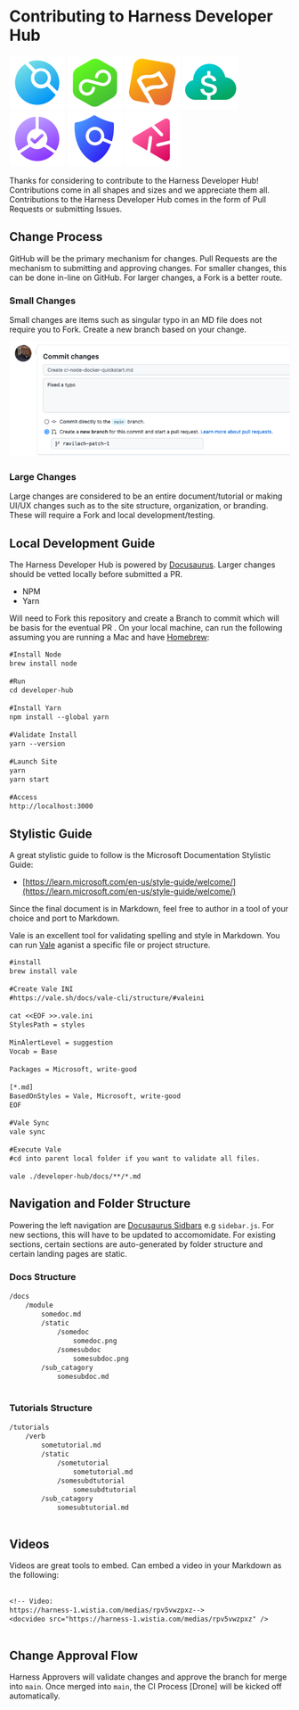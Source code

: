 # Contributing to Harness Developer Hub

![CI](static/img/icon_ci.svg)
![CD](static/img/icon_cd.svg)
![FF](static/img/icon_ff.svg)
![CCM](static/img/icon_ccm.svg)
![SRM](static/img/icon_srm.svg)
![STO](static/img/icon_sto.svg)
![CE](static/img/icon_ce.svg)

Thanks for considering to contribute to the Harness Developer Hub! Contributions come in all shapes and sizes and we appreciate them all. Contributions to the Harness Developer Hub comes in the form of Pull Requests or submitting Issues. 

## Change Process
GitHub will be the primary mechanism for changes. Pull Requests are the mechanism to submitting and approving changes. For smaller changes, this can be done in-line on GitHub. For larger changes, a Fork is a better route. 

### Small Changes
Small changes are items such as singular typo in an MD file does not require you to Fork. Create a new branch based on your change. 

![Fixing Typos](static/img/contributors_simple_branch.png)

### Large Changes
Large changes are considered to be an entire document/tutorial or making UI/UX changes such as to the site structure, organization, or branding. These will require a Fork and local development/testing.  

## Local Development Guide
The Harness Developer Hub is powered by [Docusaurus](https://docusaurus.io/). Larger changes should be vetted locally before submitted a PR.  

* NPM
* Yarn

Will need to Fork this repository and create a Branch to commit which will be basis for the eventual PR . On your local machine, can run the following assuming you are running a Mac and have [Homebrew](https://brew.sh/): 

```
#Install Node
brew install node

#Run 
cd developer-hub

#Install Yarn
npm install --global yarn

#Validate Install
yarn --version

#Launch Site
yarn
yarn start

#Access
http://localhost:3000

```

## Stylistic Guide
A great stylistic guide to follow is the Microsoft Documentation Stylistic Guide:

* [https://learn.microsoft.com/en-us/style-guide/welcome/](https://learn.microsoft.com/en-us/style-guide/welcome/)

Since the final document is in Markdown, feel free to author in a tool of your choice and port to Markdown. 

Vale is an excellent tool for validating spelling and style in Markdown. You can run [Vale](https://vale.sh/) aganist a specific file or project structure. 

```
#install
brew install vale

#Create Vale INI
#https://vale.sh/docs/vale-cli/structure/#valeini

cat <<EOF >>.vale.ini
StylesPath = styles

MinAlertLevel = suggestion
Vocab = Base

Packages = Microsoft, write-good

[*.md]
BasedOnStyles = Vale, Microsoft, write-good
EOF

#Vale Sync
vale sync

#Execute Vale
#cd into parent local folder if you want to validate all files.  

vale ./developer-hub/docs/**/*.md
```

## Navigation and Folder Structure
Powering the left navigation are [Docusaurus Sidbars](https://docusaurus.io/docs/sidebar) e.g `sidebar.js`. For new sections, this will have to be updated to accomomidate. For existing sections, certain sections are auto-generated by folder structure and certain landing pages are static. 

### Docs Structure
```
/docs
	/module
		somedoc.md
		/static
			/somedoc
				somedoc.png
			/somesubdoc
				somesubdoc.png
		/sub_catagory
			somesubdoc.md
			
```	 
### Tutorials Structure
```
/tutorials
	/verb
		sometutorial.md
		/static
			/sometutorial
				sometutorial.md
			/somesubdtutorial
				somesubdtutorial
		/sub_catagory
			somesubtutorial.md
			
```	 

## Videos	
Videos are great tools to embed. Can embed a video in your Markdown as the following:

```

<!-- Video:
https://harness-1.wistia.com/medias/rpv5vwzpxz-->
<docvideo src="https://harness-1.wistia.com/medias/rpv5vwzpxz" />


```

## Change Approval Flow
Harness Approvers will validate changes and approve the branch for merge into `main`. Once merged into `main`, the CI Process [Drone] will be kicked off automatically. 